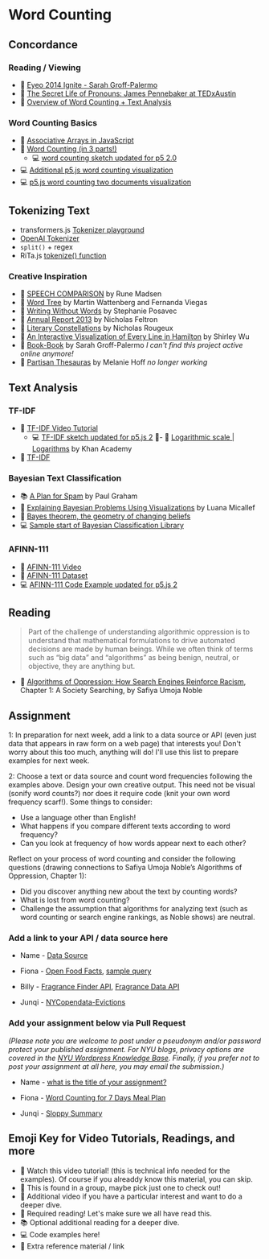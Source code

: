 # Word Counting

## Concordance

### Reading / Viewing

- 🚨 [Eyeo 2014 Ignite - Sarah Groff-Palermo](https://vimeo.com/111211477)
- 🍿 [The Secret Life of Pronouns: James Pennebaker at TEDxAustin](https://www.youtube.com/watch?v=PGsQwAu3PzU)
- 🍿 [Overview of Word Counting + Text Analysis](https://youtu.be/tE-ZYXU8A8U)

### Word Counting Basics

- 🚨 [Associative Arrays in JavaScript](https://youtu.be/_5jdE6RKxVk?list=PLRqwX-V7Uu6bZQkJcGM5S9fn9R9Yyd8iZ)
- 🚨 [Word Counting (in 3 parts!)](https://thecodingtrain.com/challenges/40-word-counter)
  - 💻 [word counting sketch updated for p5 2.0](https://editor.p5js.org/a2zitp/sketches/vk4pxyPJS)
- 💻 [Additional p5.js word counting visualization](https://editor.p5js.org/a2zitp/sketches/50rBhpEsT)
- 💻 [p5.js word counting two documents visualization](https://editor.p5js.org/a2zitp/sketches/uyLWWpQKB)

## Tokenizing Text

- transformers.js [Tokenizer playground](https://huggingface.co/spaces/Xenova/the-tokenizer-playground)
- [OpenAI Tokenizer](https://platform.openai.com/tokenizer)
- `split()` + regex
- RiTa.js [tokenize() function](https://rednoise.org/rita/reference/RiTa/tokenize/index.html)

### Creative Inspiration

- 🔗 [SPEECH COMPARISON](http://www.runemadsen.com/work/speech-comparison/) by Rune Madsen
- 🔗 [Word Tree](http://hint.fm/projects/wordtree/) by Martin Wattenberg and Fernanda Viegas
- 🔗 [Writing Without Words](https://www.stefanieposavec.com/archive/writing-without-words) by Stephanie Posavec
- 🔗 [Annual Report 2013](http://feltron.com/FAR13.html) by Nicholas Feltron
- 🔗 [Literary Constellations](https://c82.net/work/?id=357) by Nicholas Rougeux
- 🔗 [An Interactive Visualization of Every Line in Hamilton](https://pudding.cool/2017/03/hamilton/) by Shirley Wu
- 🔗 [Book-Book](https://elmcip.net/node/14504) by Sarah Groff-Palermo _I can't find this project active online anymore!_
- 🔗 [Partisan Thesauras](http://partisanthesaurus.com/) by Melanie Hoff _no longer working_

## Text Analysis

### TF-IDF

- 🍿 [TF-IDF Video Tutorial](https://thecodingtrain.com/challenges/40-word-counter#part-3)
  - 💻 [TF-IDF sketch updated for p5.js 2](https://editor.p5js.org/a2zitp/sketches/C08B6Il-l)
    🍿- 🍿 [Logarithmic scale | Logarithms](https://youtu.be/sBhEi4L91Sg) by Khan Academy
- 🔗 [TF-IDF](https://en.wikipedia.org/wiki/Tf%E2%80%93idf)

### Bayesian Text Classification

- 📚 [A Plan for Spam](http://www.paulgraham.com/spam.html) by Paul Graham
- 🍿 [Explaining Bayesian Problems Using Visualizations](https://youtu.be/D8VZqxcu0I0) by Luana Micallef
- 🍿 [Bayes theorem, the geometry of changing beliefs](https://youtu.be/HZGCoVF3YvM)
- 💻 [Sample start of Bayesian Classification Library](https://github.com/shiffman/bayes-classifier-js)

### AFINN-111

- 🍿 [AFINN-111 Video](https://thecodingtrain.com/challenges/44-afinn-111-sentiment-analysis)
- 🔢 [AFINN-111 Dataset](https://www2.imm.dtu.dk/pubdb/pubs/6010-full.html)
- 💻 [AFINN-111 Code Example updated for p5.js 2](https://editor.p5js.org/a2zitp/sketches/CuX9ru3Z0)

## Reading

> Part of the challenge of understanding algorithmic oppression is to understand that mathematical formulations to drive automated decisions are made by human beings. While we often think of terms such as “big data” and “algorithms” as being benign, neutral, or objective, they are anything but.

- 📕 [Algorithms of Oppression: How Search Engines Reinforce Racism](https://ebookcentral-proquest-com.proxy.library.nyu.edu/lib/nyulibrary-ebooks/detail.action?docID=4834260), Chapter 1: A Society Searching, by Safiya Umoja Noble

## Assignment

1: In preparation for next week, add a link to a data source or API (even just data that appears in raw form on a web page) that interests you! Don't worry about this too much, anything will do! I'll use this list to prepare examples for next week.

2: Choose a text or data source and count word frequencies following the examples above. Design your own creative output. This need not be visual (sonify word counts?) nor does it require code (knit your own word frequency scarf!). Some things to consider:

- Use a language other than English!
- What happens if you compare different texts according to word frequency?
- Can you look at frequency of how words appear next to each other?

Reflect on your process of word counting and consider the following questions (drawing connections to Safiya Umoja Noble’s Algorithms of Oppression, Chapter 1):

- Did you discover anything new about the text by counting words?
- What is lost from word counting?
- Challenge the assumption that algorithms for analyzing text (such as word counting or search engine rankings, as Noble shows) are neutral.

### Add a link to your API / data source here

- Name - [Data Source](url)
- Fiona - [Open Food Facts](https://openfoodfacts.github.io/), [sample query](https://world.openfoodfacts.org/cgi/search.pl?search_terms=chocolate&json=1)
- Billy - [Fragrance Finder API](https://rapidapi.com/remote-skills-remote-skills-default/api/fragrancefinder-api), [Fragrance Data API](https://api.fragella.com/) 

- Junqi - [NYCopendata-Evictions](https://data.cityofnewyork.us/City-Government/Evictions/6z8x-wfk4/about_data)

### Add your assignment below via Pull Request

_(Please note you are welcome to post under a pseudonym and/or password protect your published assignment. For NYU blogs, privacy options are covered in the [NYU Wordpress Knowledge Base](https://wp.nyu.edu/knowledge/). Finally, if you prefer not to post your assignment at all here, you may email the submission.)_

- Name - [what is the title of your assignment?](url)
- Fiona - [Word Counting for 7 Days Meal Plan](https://www.notion.so/Assignment-2-Word-Counting-26d701873e07804fb8b9ee0e9a19f5fe?source=copy_link)

- Junqi - [Sloppy Summary](https://fuzzy-mask-71e.notion.site/COMPUTATIONAL-TEXT-A-Z-262480e9e232806f96c3f65ab685c294?source=copy_link)

## Emoji Key for Video Tutorials, Readings, and more

- 🚨 Watch this video tutorial! (this is technical info needed for the examples). Of course if you alreaddy know this material, you can skip.
- 🔢 This is found in a group, maybe pick just one to check out!
- 🍿 Additional video if you have a particular interest and want to do a deeper dive.
- 📕 Required reading! Let's make sure we all have read this.
- 📚 Optional additional reading for a deeper dive.
- 💻 Code examples here!
- 🔗 Extra reference material / link
